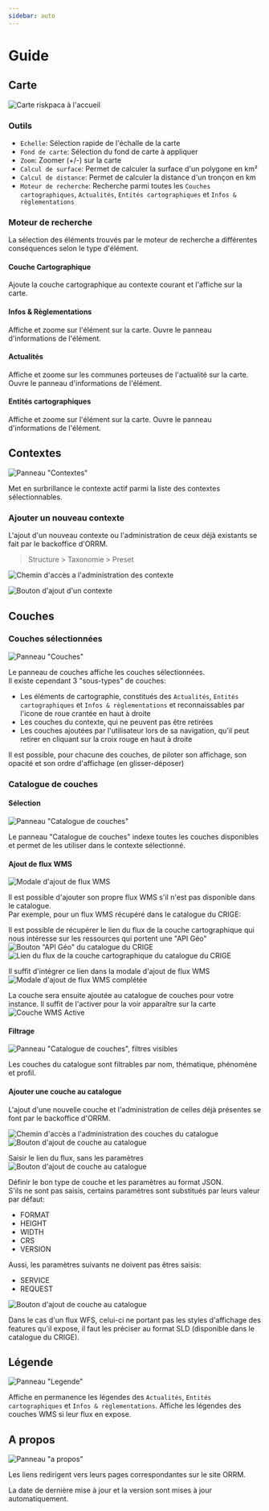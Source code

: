 ```yaml
---
sidebar: auto
---
```


# Guide

## Carte

![Carte riskpaca à l'accueil](../assets/map-tools.jpg)

### Outils
- `Echelle`: Sélection rapide de l'échalle de la carte
- `Fond de carte`: Sélection du fond de carte à appliquer
- `Zoom`: Zoomer (+/-) sur la carte
- `Calcul de surface`: Permet de calculer la surface d'un polygone en km²
- `Calcul de distance`: Permet de calculer la distance d'un tronçon en km
- `Moteur de recherche`: Recherche parmi toutes les `Couches cartographiques`, `Actualités`, `Entités cartographiques` et `Infos & règlementations`

### Moteur de recherche

La sélection des éléments trouvés par le moteur de recherche a différentes conséquences selon le type d'élément.

#### Couche Cartographique
Ajoute la couche cartographique au contexte courant et l'affiche sur la carte.

#### Infos & Règlementations
Affiche et zoome sur l'élément sur la carte.
Ouvre le panneau d'informations de l'élément.

#### Actualités
Affiche et zoome sur les communes porteuses de l'actualité sur la carte.
Ouvre le panneau d'informations de l'élément.

#### Entités cartographiques
Affiche et zoome sur l'élément sur la carte.
Ouvre le panneau d'informations de l'élément.



## Contextes
![Panneau "Contextes"](../assets/contextes.png)

Met en surbrillance le contexte actif parmi la liste des contextes sélectionnables.

### Ajouter un nouveau contexte
L'ajout d'un nouveau contexte ou l'administration de ceux déjà existants se fait par le backoffice d'ORRM.

> Structure > Taxonomie > Preset

![Chemin d'accès a l'administration des contexte](../assets/add-preset-path.png)

![Bouton d'ajout d'un contexte](../assets/add-preset-button.png)



## Couches

### Couches sélectionnées
![Panneau "Couches"](../assets/couches-selection.png)

Le panneau de couches affiche les couches sélectionnées.  
Il existe cependant 3 "sous-types" de couches:
- Les éléments de cartographie, constitués des `Actualités`, `Entités cartographiques` et `Infos & règlementations` et reconnaissables par l'icone de roue crantée en haut à droite
- Les couches du contexte, qui ne peuvent pas être retirées
- Les couches ajoutées par l'utilisateur lors de sa navigation, qu'il peut retirer en cliquant sur la croix rouge en haut à droite

Il est possible, pour chacune des couches, de piloter son affichage, son opacité et son ordre d'affichage (en glisser-déposer)

### Catalogue de couches
#### Sélection
![Panneau "Catalogue de couches"](../assets/couches-catalogue.png)

Le panneau "Catalogue de couches" indexe toutes les couches disponibles et permet de les utiliser dans le contexte sélectionné.

#### Ajout de flux WMS
![Modale d'ajout de flux WMS](../assets/couches-ajout-flux.png)

Il est possible d'ajouter son propre flux WMS s'il n'est pas disponible dans le catalogue.  
Par exemple, pour un flux WMS récupéré dans le catalogue du CRIGE:

Il est possible de récupérer le lien du flux de la couche cartographique qui nous intéresse sur les ressources qui portent une "API Géo"
![Bouton "API Géo" du catalogue du CRIGE](../assets/crige-bouton-api-geo.png)
![Lien du flux de la couche cartographique du catalogue du CRIGE](../assets/crige-lien-flux-couche.png)

Il suffit d'intégrer ce lien dans la modale d'ajout de flux WMS
![Modale d'ajout de flux WMS complétée](../assets/couches-ajout-flux-crige.png)

La couche sera ensuite ajoutée au catalogue de couches pour votre instance. Il suffit de l'activer pour la voir apparaître sur la carte
![Couche WMS Active](../assets/couche-wms-active.jpg)


#### Filtrage
![Panneau "Catalogue de couches", filtres visibles](../assets/couches-catalogue-filtres.png)

Les couches du catalogue sont filtrables par nom, thématique, phénomène et profil.

#### Ajouter une couche au catalogue

L'ajout d'une nouvelle couche et l'administration de celles déjà présentes se font par le backoffice d'ORRM.

![Chemin d'accès a l'administration des couches du catalogue](../assets/add-couche-path.png)
![Bouton d'ajout de couche au catalogue](../assets/add-couche-button.png)

Saisir le lien du flux, sans les paramètres
![Bouton d'ajout de couche au catalogue](../assets/add-couche-flux.png)

Définir le bon type de couche et les paramètres au format JSON.  
S'ils ne sont pas saisis, certains paramètres sont substitués par leurs valeur par défaut:
- FORMAT
- HEIGHT
- WIDTH
- CRS
- VERSION

Aussi, les paramètres suivants ne doivent pas êtres saisis:
- SERVICE
- REQUEST

![Bouton d'ajout de couche au catalogue](../assets/add-couche-params.png)

Dans le cas d'un flux WFS, celui-ci ne portant pas les styles d'affichage des features qu'il expose, il faut les préciser au format SLD (disponible dans le catalogue du CRIGE).


## Légende
![Panneau "Legende"](../assets/legende.png)

Affiche en permanence les légendes des `Actualités`, `Entités cartographiques` et `Infos & règlementations`.
Affiche les légendes des couches WMS si leur flux en expose.



## A propos
![Panneau "a propos"](../assets/a-propos.png)

Les liens redirigent vers leurs pages correspondantes sur le site ORRM.

La date de dernière mise à jour et la version sont mises à jour automatiquement.

